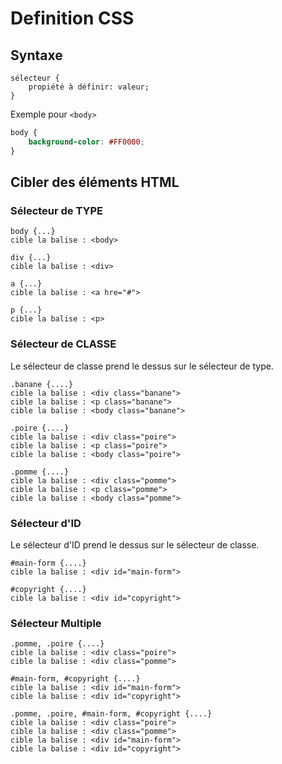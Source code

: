 # Definition CSS

## Syntaxe

```
sélecteur {
    propiété à définir: valeur;
}
```

Exemple pour `<body>`

```css
body {
    background-color: #FF0000;
}
```


## Cibler des éléments HTML

### Sélecteur de TYPE

```
body {...}
cible la balise : <body>
```
```
div {...}
cible la balise : <div>
```
```
a {...}
cible la balise : <a hre="#">
```
```
p {...}
cible la balise : <p>
```

### Sélecteur de CLASSE

Le sélecteur de classe prend le dessus sur le sélecteur de type.

```
.banane {....}
cible la balise : <div class="banane">
cible la balise : <p class="banane">
cible la balise : <body class="banane">
```
```
.poire {....}
cible la balise : <div class="poire">
cible la balise : <p class="poire">
cible la balise : <body class="poire">
```
```
.pomme {....}
cible la balise : <div class="pomme">
cible la balise : <p class="pomme">
cible la balise : <body class="pomme">
```

### Sélecteur d'ID

Le sélecteur d'ID prend le dessus sur le sélecteur de classe.

```
#main-form {....}
cible la balise : <div id="main-form">
```
```
#copyright {....}
cible la balise : <div id="copyright">
```


### Sélecteur Multiple

```
.pomme, .poire {....}
cible la balise : <div class="poire">
cible la balise : <div class="pomme">
```
```
#main-form, #copyright {....}
cible la balise : <div id="main-form">
cible la balise : <div id="copyright">
```

```
.pomme, .poire, #main-form, #copyright {....}
cible la balise : <div class="poire">
cible la balise : <div class="pomme">
cible la balise : <div id="main-form">
cible la balise : <div id="copyright">
```